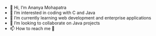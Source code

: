 - 👋 Hi, I’m Ananya Mohapatra
- 👀 I’m interested in coding with C and Java
- 🌱 I’m currently learning web development and enterprise applications
- 💞️ I’m looking to collaborate on Java projects
- 📫 How to reach me 🎈

<!---
oneAnanya/oneAnanya is a ✨ special ✨ repository because its `README.md` (this file) appears on your GitHub profile.
You can click the Preview link to take a look at your changes.
--->
